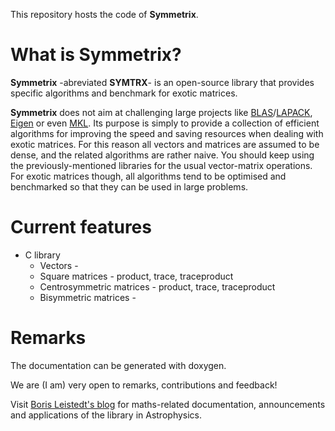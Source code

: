 
This repository hosts the code of **Symmetrix**.

# What is Symmetrix?

**Symmetrix** -abreviated **SYMTRX**- is an open-source library that provides specific algorithms and benchmark for exotic matrices.

**Symmetrix** does not aim at challenging large projects like [BLAS](http://www.netlib.org/blas/)/[LAPACK](http://www.netlib.org/lapack/), [Eigen](http://eigen.tuxfamily.org/index.php?title=Main_Page) or even [MKL](http://software.intel.com/en-us/articles/intel-mkl/). Its purpose is simply to provide a collection of efficient algorithms for improving the speed and saving resources when dealing with exotic matrices. For this reason all vectors and matrices are assumed to be dense, and the related algorithms are rather naive. You should keep using the previously-mentioned libraries for the usual vector-matrix operations. For exotic matrices though, all algorithms tend to be optimised and benchmarked so that they can be used in large problems.

# Current features

* C library
	* Vectors -
	* Square matrices - product, trace, traceproduct
	* Centrosymmetric matrices - product, trace, traceproduct
	* Bisymmetric matrices -

# Remarks

The documentation can be generated with doxygen.

We are (I am) very open to remarks, contributions and feedback!

Visit [Boris Leistedt's blog](http://ixkael.com/blog) for maths-related documentation, announcements and applications of the library in Astrophysics.


